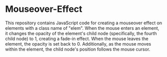 # Mouseover-Effect
This repository contains JavaScript code for creating a mouseover effect on elements with a class name of "elem". When the mouse enters an element, it changes the opacity of the element's child node (specifically, the fourth child node) to 1, creating a fade-in effect. When the mouse leaves the element, the opacity is set back to 0. Additionally, as the mouse moves within the element, the child node's position follows the mouse cursor.
